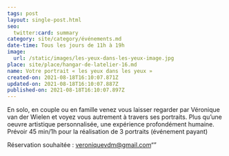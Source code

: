 ```yaml
---
tags: post
layout: single-post.html
seo:
  twitter:card: summary
category: site/category/événements.md
date-time: Tous les jours de 11h à 19h
image:
  url: /static/images/les-yeux-dans-les-yeux-image.jpg
place: site/place/hangar-de-latelier-16.md
name: Votre portrait « les yeux dans les yeux »
created-on: 2021-08-18T16:10:07.871Z
updated-on: 2021-08-18T16:10:07.887Z
published-on: 2021-08-18T16:10:07.897Z
---
```

En solo, en couple ou en famille venez vous laisser regarder par Véronique van der Wielen et voyez vous autrement à travers ses portraits. Plus qu’une oeuvre artistique personnalisée, une expérience profondément humaine. Prévoir 45 min/1h pour la réalisation de 3 portraits (événement payant)

Réservation souhaitée : veroniquevdm@gmail.com“”